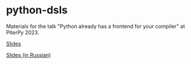 # python-dsls

Materials for the talk "Python already has a frontend for your compiler" at PiterPy 2023.

[Slides](https://github.com/true-grue/python-dsls/blob/main/python_dsls_eng.pdf)

[Slides (in Russian)](https://github.com/true-grue/python-dsls/blob/main/python_dsls.pdf)
